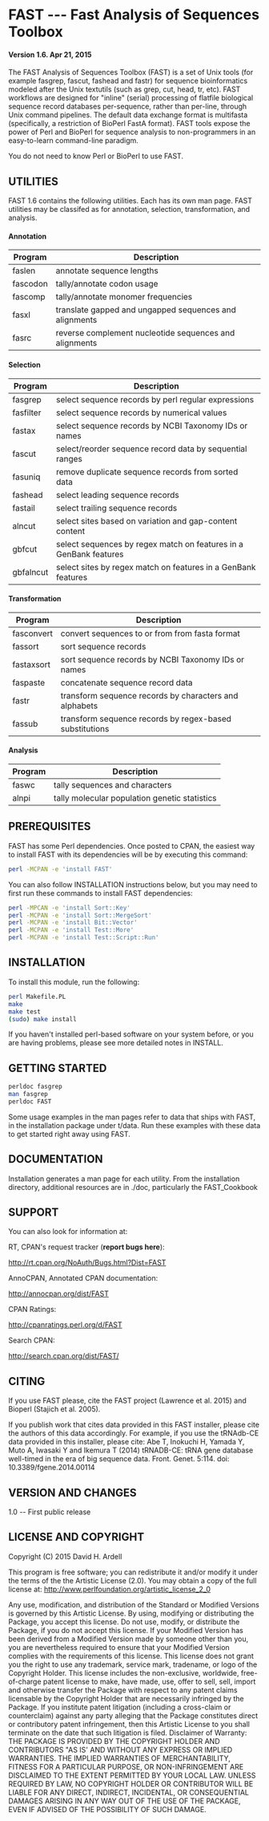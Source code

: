 FAST --- Fast Analysis of Sequences Toolbox
==============

#### Version 1.6. Apr 21, 2015 ####

The FAST Analysis of Sequences Toolbox (FAST) is a set of Unix tools
(for example fasgrep, fascut, fashead and fastr) for sequence
bioinformatics modeled after the Unix textutils (such as grep, cut,
head, tr, etc). FAST workflows are designed for "inline" (serial)
processing of flatfile biological sequence record databases
per-sequence, rather than per-line, through Unix command
pipelines. The default data exchange format is multifasta
(specifically, a restriction of BioPerl FastA format). FAST tools
expose the power of Perl and BioPerl for sequence analysis to
non-programmers in an easy-to-learn command-line paradigm.

You do not need to know Perl or BioPerl to use FAST.

UTILITIES
----------

FAST 1.6 contains the following utilities. Each has its own man
page. FAST utilities may be classifed as for annotation, selection,
transformation, and analysis.

#### Annotation ####
| Program | Description |
| ----------- | ----------- |
| faslen     | annotate sequence lengths |
| fascodon   | tally/annotate codon usage |
| fascomp    | tally/annotate monomer frequencies |
| fasxl      | translate gapped and ungapped sequences and alignments |
| fasrc      | reverse complement nucleotide sequences and alignments |

#### Selection ####
| Program | Description |
| ----------- | ----------- |
| fasgrep    | select sequence records by perl regular expressions |
| fasfilter  | select sequence records by numerical values |
| fastax     | select sequence records by NCBI Taxonomy IDs or names |
| fascut     | select/reorder sequence record data by sequential ranges |
| fasuniq    | remove duplicate sequence records from sorted data |
| fashead    | select leading sequence records |
| fastail    | select trailing sequence records |
| alncut     | select sites based on variation and gap-content content |
| gbfcut     | select sequences by regex match on features in a GenBank features |
| gbfalncut  | select sites by regex match on features in a GenBank features |

#### Transformation ####
| Program | Description |
| ----------- | ----------- |
| fasconvert | convert sequences to or from from fasta format |
| fassort    | sort sequence records |
| fastaxsort | sort sequence records by NCBI Taxonomy IDs or names |
| faspaste   | concatenate sequence record data |
| fastr      | transform sequence records by characters and alphabets |
| fassub     | transform sequence records by regex-based substitutions |

#### Analysis ####
| Program | Description |
| ----------- | ----------- |
| faswc      | tally sequences and characters |
| alnpi      | tally molecular population genetic statistics|

PREREQUISITES
--------------

FAST has some Perl dependencies. Once posted to CPAN, the easiest way
to install FAST with its dependencies will be by executing this
command:

```bash
perl -MCPAN -e 'install FAST'
```
You can also follow INSTALLATION instructions below, but you may need to
first run these commands to install FAST dependencies:

```bash 
perl -MPCAN -e 'install Sort::Key'
perl -MCPAN -e 'install Sort::MergeSort'
perl -MCPAN -e 'install Bit::Vector'
perl -MCPAN -e 'install Test::More'
perl -MCPAN -e 'install Test::Script::Run'
```

INSTALLATION
--------------
To install this module, run the following:

```bash
perl Makefile.PL
make
make test
(sudo) make install
```

If you haven't installed perl-based software on your system before, or
you are having problems, please see more detailed notes in INSTALL.

GETTING STARTED
--------------

```bash
perldoc fasgrep
man fasgrep
perldoc FAST
```

Some usage examples in the man pages refer to data that ships with
FAST, in the installation package under t/data. Run these examples
with these data to get started right away using FAST.

DOCUMENTATION
--------------
Installation generates a man page for each utility. From the installation
directory, additional resources are in ./doc, particularly the FAST_Cookbook

SUPPORT
--------------
You can also look for information at:

RT, CPAN's request tracker (**report bugs here**):

http://rt.cpan.org/NoAuth/Bugs.html?Dist=FAST

AnnoCPAN, Annotated CPAN documentation:

http://annocpan.org/dist/FAST

CPAN Ratings:

http://cpanratings.perl.org/d/FAST

Search CPAN:

http://search.cpan.org/dist/FAST/

CITING
--------------
If you use FAST please, cite the FAST project (Lawrence et al. 2015)
and Bioperl (Stajich et al. 2005). 

If you publish work that cites data
provided in this FAST installer, please cite the authors of this data
accordingly. For example, if you use the tRNAdb-CE data provided in
this installer, please cite: Abe T, Inokuchi H, Yamada Y, Muto A,
Iwasaki Y and Ikemura T (2014) tRNADB-CE: tRNA gene database
well-timed in the era of big sequence data. Front. Genet. 5:114. doi:
10.3389/fgene.2014.00114

VERSION AND CHANGES
--------------
1.0 -- First public release

LICENSE AND COPYRIGHT
--------------
Copyright (C) 2015 David H. Ardell

This program is free software; you can redistribute it and/or modify it
under the terms of the the Artistic License (2.0). You may obtain a
copy of the full license at:
http://www.perlfoundation.org/artistic_license_2_0

Any use, modification, and distribution of the Standard or Modified
Versions is governed by this Artistic License. By using, modifying or
distributing the Package, you accept this license. Do not use, modify,
or distribute the Package, if you do not accept this license.
If your Modified Version has been derived from a Modified Version made
by someone other than you, you are nevertheless required to ensure that
your Modified Version complies with the requirements of this license.
This license does not grant you the right to use any trademark, service
mark, tradename, or logo of the Copyright Holder.
This license includes the non-exclusive, worldwide, free-of-charge
patent license to make, have made, use, offer to sell, sell, import and
otherwise transfer the Package with respect to any patent claims
licensable by the Copyright Holder that are necessarily infringed by the
Package. If you institute patent litigation (including a cross-claim or
counterclaim) against any party alleging that the Package constitutes
direct or contributory patent infringement, then this Artistic License
to you shall terminate on the date that such litigation is filed.
Disclaimer of Warranty: THE PACKAGE IS PROVIDED BY THE COPYRIGHT HOLDER
AND CONTRIBUTORS "AS IS' AND WITHOUT ANY EXPRESS OR IMPLIED WARRANTIES.
THE IMPLIED WARRANTIES OF MERCHANTABILITY, FITNESS FOR A PARTICULAR
PURPOSE, OR NON-INFRINGEMENT ARE DISCLAIMED TO THE EXTENT PERMITTED BY
YOUR LOCAL LAW. UNLESS REQUIRED BY LAW, NO COPYRIGHT HOLDER OR
CONTRIBUTOR WILL BE LIABLE FOR ANY DIRECT, INDIRECT, INCIDENTAL, OR
CONSEQUENTIAL DAMAGES ARISING IN ANY WAY OUT OF THE USE OF THE PACKAGE,
EVEN IF ADVISED OF THE POSSIBILITY OF SUCH DAMAGE.
